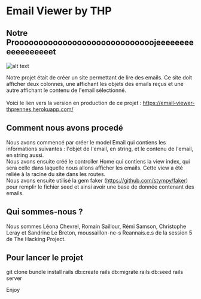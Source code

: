 # Email Viewer by THP

## Notre Prooooooooooooooooooooooooooooojeeeeeeeeeeeeeeeeeet 
![alt text](https://proxy.duckduckgo.com/iu/?u=http%3A%2F%2Fimage.noelshack.com%2Ffichiers%2F2017%2F12%2F1490048480-macron.png&f=1)

Notre projet était de créer un site permettant de lire des emails. Ce site doit afficher deux colonnes, une affichant les objets des emails reçus et une autre affichant le contenu de l'email sélectionné.<br /><br />
Voici le lien vers la version en production de ce projet : <a href='https://email-viewer-thprennes.herokuapp.com/'>https://email-viewer-thprennes.herokuapp.com/</a>

## Comment nous avons procedé

Nous avons commencé par créer le model Email qui contiens les informations suivantes : l'objet de l'email, en string, et le contenu de l'email, en string aussi. <br />
Nous avons ensuite créé le controller Home qui contiens la view index, qui sera celle dans laquelle nous allons afficher les emails. Cette view a été reliée à la racine du site dans les routes.<br />
Nous avons ensuite utilisé la gem faker (<a href='https://github.com/stympy/faker'>https://github.com/stympy/faker</a>) pour remplir le fichier seed et ainsi avoir une base de donnée contenant des emails.

## Qui sommes-nous ?

Nous sommes Léona Chevrel, Romain Saillour, Rémi Samson, Christophe Leray et Sandrine Le Breton, moussaillon-ne-s Reannais.e.s de la session 5 de The Hacking Project.

## Pour lancer le projet

git clone
bundle install
rails db:create
rails db:migrate
rails db:seed
rails server


Enjoy
